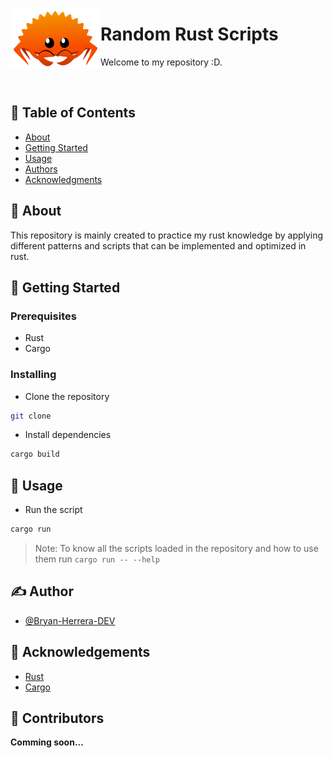 <img src="./public/rustacean-banner.png" align="left" width="144px"> <h1>Random Rust Scripts</h1>
<p>Welcome to my repository :D.</p>
<br>

## 📝 Table of Contents
- [About](#about)
- [Getting Started](#getting_started)
- [Usage](#usage)
- [Authors](#authors)
- [Acknowledgments](#acknowledgement)

## 🧐 About
This repository is mainly created to practice my rust knowledge by applying different patterns and scripts that can be implemented and optimized in rust.

## 🏁 Getting Started
### Prerequisites
- Rust
- Cargo

### Installing
- Clone the repository
```bash
git clone
```
- Install dependencies
```bash
cargo build
```

## 🎈 Usage
- Run the script
```bash
cargo run
```
> Note: To know all the scripts loaded in the repository and how to use them run `cargo run -- --help`

## ✍️ Author
- [@Bryan-Herrera-DEV](https://github.com/Bryan-Herrera-DEV)

## 🎉 Acknowledgements
- [Rust](https://www.rust-lang.org/)
- [Cargo](https://doc.rust-lang.org/cargo/)

## 🎉 Contributors
**Comming soon...**


